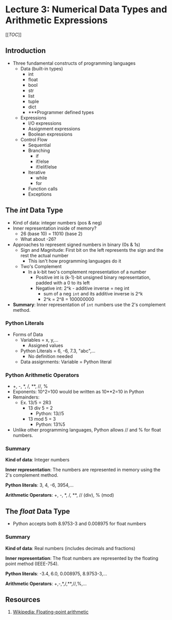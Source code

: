 # Lecture 3: Numerical Data Types and Arithmetic Expressions

[[_TOC_]]

## Introduction
- Three fundamental constructs of programming languages
    - Data (built-in types)
        - int
        - float
        - bool
        - str
        - list
        - tuple
        - dict
        - ***Programmer defined types
    - Expressions
        - I/O expressions
        - Assignment expressions
        - Boolean expressions
    - Control Flow
        - Sequential
        - Branching
            - if
            - if/else
            - if/elif/else
        - Iterative
            - while
            - for
        - Function calls
        - Exceptions

## The _int_ Data Type
- Kind of data: integer numbers (pos & neg)
- Inner representation inside of memory?
    - 26 (base 10) = 11010 (base 2)
    - What about -26?
- Approaches to represent signed numbers in binary (0s & 1s)
    - Sign and Magnitude: First bit on the left represents the sign and the rest the actual number
        - This isn't how programming languages do it
    - Two's Complement
        - In a k-bit two's complement representation of a number
            - Positive int is (k-1)-bit unsigned binary representation, padded with a 0 to its left
            - Negative int: 2^k - additive inverse = neg int
                - sum of a neg `int` and its additive inverse is 2^k
                - 2^k = 2^8 = 100000000
- **Summary**: Inner representation of `int` numbers use the 2's complement method.

### Python Literals
- Forms of Data
    - Variables = x, y,...
        - Assigned values
    - Python Literals = 6, -6, 7.3, "abc",...
        - No definition needed
    - Data assignments: Variable = Python literal

### Python Arithmetic Operators
- +, -, *, /, **, //, %
- Exponents: 10^2=100 would be written as 10**2=10 in Python
- Remainders: 
    - Ex. 13/5 = 2R3
        - 13 div 5 = 2
            - Python: 13//5
        - 13 mod 5 = 3
            - Python: 13%5
- Unlike other programming languages, Python allows // and % for float numbers.

### Summary
**Kind of data**: Integer numbers

**Inner representation**: The numbers are represented in memory using the 2's complement method.

**Python literals**: 3, 4, -6, 3954,...

**Arithmetic Operators**: +, -, *, /, **, // (div), % (mod)

## The _float_ Data Type
- Python accepts both 8.9753-3 and 0.008975 for float numbers

### Summary
**Kind of data**: Real numbers (includes decimals and fractions)

**Inner representation**: The float numbers are represented by the floating point method (IEEE-754).

**Python literals**: -3.4, 6.0, 0.008975, 8.9753-3,...

**Arithmetic Operators**: +,-,*,/,**,//,%,...

## Resources
1. [Wikipedia: Floating-point arithmetic](https://en.wikipedia.org/wiki/Floating-point_arithmetic#Floating-point_numbers)